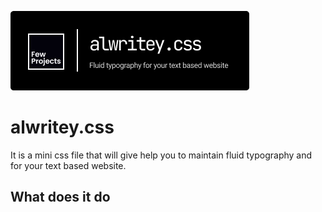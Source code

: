[![N|Solid](https://github.com/fewprojects/alwritey/blob/54111dab4ee4187551229be39597118f76ac5290/logo/alwritey(1).png)](https://nodesource.com/products/nsolid)
# alwritey.css
It is a mini css file that will give help you to maintain fluid typography and for your text based website.

## What does it do

